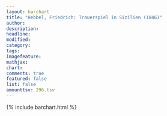 ```yaml
---
layout: barchart
title: "Hebbel, Friedrich: Trauerspiel in Sizilien (1846)"
author:
description:
headline:
modified:
category:
tags:
imagefeature: 
mathjax: 
chart: 
comments: true
featured: false
list: false
amounttsv: 296.tsv
---
```

{% include barchart.html %}
